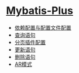 # [Mybatis-Plus](<https://mp.baomidou.com/guide/wrapper.html#ne>)

- <a href="./依赖配置.md">依赖配置与配置文件配置</a>
- <a href="./查询语句.md">查询语句</a>
- <a href="./分页插件配置.md">分页插件配置</a>
- <a href="./更新语句.md">更新语句</a>
- <a href="./删除语句.md">删除语句</a>
- <a href="./AR模式.md">AR模式</a>